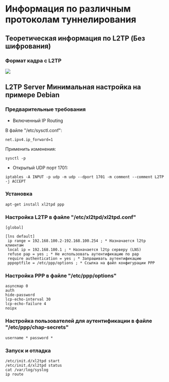 # Информация по различным протоколам туннелирования


## Теоретическая информация по L2TP (Без шифрования)

### Формат кадра с L2TP
![](https://www.researchgate.net/profile/Adrian_Graur2/publication/287458379/figure/fig4/AS:314843556007939@1452075961245/L2TP-Tunnel-Data-Frame-Format_W640.jpg)

## L2TP Server Минимальная настройка на примере Debian

### Предварительные требования

* Включенный IP Routing

В файле "/etc/sysctl.conf":
```
net.ipv4.ip_forward=1
```
Применить изменения:

```
sysctl -p
```

* Открытый UDP порт 1701:


```
iptables -A INPUT -p udp -m udp --dport 1701 -m comment --comment L2TP -j ACCEPT
```

### Установка

```
apt-get install xl2tpd ppp
```

### Настройка L2TP в файле "/etc/xl2tpd/xl2tpd.conf"

```
[global]

[lns default]
 ip range = 192.168.100.2-192.168.100.254 ; * Назначается l2tp клиентам
 local ip = 192.168.100.1 ; * Назначается l2tp серверу (LNS)
 refuse pap = yes ; * Не использовать аутентификацию по pap
 require authentication = yes ; * Запрашивать аутентификацию
 pppoptfile = /etc/ppp/options ; * Ссылка на файл конфигурации PPP
```

### Настройка PPP в файле "/etc/ppp/options"

```
asyncmap 0
auth
hide-password
lcp-echo-interval 30
lcp-echo-failure 4
noipx
```
### Настройка пользователей для аутентификации в файле "/etc/ppp/chap-secrets"

```
username * password *
```

### Запуск и отладка

```
/etc/init.d/xl2tpd start
/etc/init.d/xl2tpd status
cat /var/log/syslog
ip route
```
